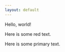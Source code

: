 ```yaml
---
layout: default
---
```

Hello, world!

<p class="text-danger">Here is some red text.</p>

<p class="text-primary">Here is some primary text.</p>